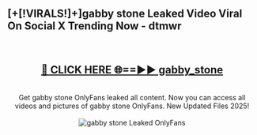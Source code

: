 <h2>[+[!VIRALS!]+]gabby stone Leaked Video Viral On Social X Trending Now - dtmwr</h2>
<br>
<div align="center">
<h2><a href="https://libra.edu.pl?gabby_stone" rel="nofollow">🔴 CLICK HERE 🌐==►► gabby_stone</a></h2>
<br>
Get gabby stone OnlyFans leaked all content. Now you can access all videos and pictures of gabby stone OnlyFans. New Updated Files 2025!
<br>
<br>
<a href="https://libra.edu.pl?gabby_stone" rel="nofollow" data-target="animated-image.originalLink"><img src="https://i.ibb.co.com/WyWwxjT/player-gif2.gif" alt="gabby stone Leaked OnlyFans" style="max-width: 100%; display: inline-block;" data-target="animated-image.originalImage"></a>
</div>
<br>